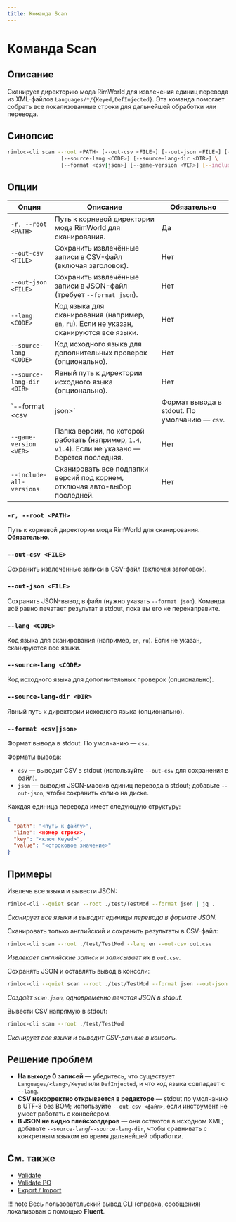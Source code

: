 ```yaml
---
title: Команда Scan
---
```


# Команда Scan

## Описание

Сканирует директорию мода RimWorld для извлечения единиц перевода из XML-файлов `Languages/*/{Keyed,DefInjected}`. Эта команда помогает собрать все локализованные строки для дальнейшей обработки или перевода.

## Синопсис

```bash
rimloc-cli scan --root <PATH> [--out-csv <FILE>] [--out-json <FILE>] [--lang <CODE>] \
                 [--source-lang <CODE>] [--source-lang-dir <DIR>] \
                 [--format <csv|json>] [--game-version <VER>] [--include-all-versions]
```

## Опции

| Опция                   | Описание                                                                   | Обязательно |
|-------------------------|-----------------------------------------------------------------------------|-------------|
| `-r, --root <PATH>`      | Путь к корневой директории мода RimWorld для сканирования.                  | Да          |
| `--out-csv <FILE>`       | Сохранить извлечённые записи в CSV-файл (включая заголовок).                | Нет         |
| `--out-json <FILE>`      | Сохранить извлечённые записи в JSON-файл (требует `--format json`).        | Нет         |
| `--lang <CODE>`          | Код языка для сканирования (например, `en`, `ru`). Если не указан, сканируются все языки. | Нет         |
| `--source-lang <CODE>`   | Код исходного языка для дополнительных проверок (опционально).             | Нет         |
| `--source-lang-dir <DIR>`| Явный путь к директории исходного языка (опционально).                      | Нет         |
| `--format <csv|json>`    | Формат вывода в stdout. По умолчанию — `csv`.                              | Нет         |
| `--game-version <VER>`   | Папка версии, по которой работать (например, `1.4`, `v1.4`). Если не указано — берётся последняя. | Нет |
| `--include-all-versions` | Сканировать все подпапки версий под корнем, отключая авто-выбор последней. | Нет |

### `-r, --root <PATH>`
Путь к корневой директории мода RimWorld для сканирования. **Обязательно**.

### `--out-csv <FILE>`
Сохранить извлечённые записи в CSV-файл (включая заголовок).

### `--out-json <FILE>`
Сохранить JSON-вывод в файл (нужно указать `--format json`). Команда всё равно печатает результат в stdout, пока вы его не перенаправите.

### `--lang <CODE>`
Код языка для сканирования (например, `en`, `ru`). Если не указан, сканируются все языки.

### `--source-lang <CODE>`
Код исходного языка для дополнительных проверок (опционально).

### `--source-lang-dir <DIR>`
Явный путь к директории исходного языка (опционально).

### `--format <csv|json>`
Формат вывода в stdout. По умолчанию — `csv`.

Форматы вывода:

- `csv` — выводит CSV в stdout (используйте `--out-csv` для сохранения в файл).  
- `json` — выводит JSON-массив единиц перевода в stdout; добавьте `--out-json`, чтобы сохранить копию на диске.

Каждая единица перевода имеет следующую структуру:
```json
{
  "path": "<путь к файлу>",
  "line": <номер строки>,
  "key": "<ключ Keyed>",
  "value": "<строковое значение>"
}
```

## Примеры

Извлечь все языки и вывести JSON:
```bash
rimloc-cli --quiet scan --root ./test/TestMod --format json | jq .
```
*Сканирует все языки и выводит единицы перевода в формате JSON.*

Сканировать только английский и сохранить результаты в CSV-файл:
```bash
rimloc-cli scan --root ./test/TestMod --lang en --out-csv out.csv
```
*Извлекает английские записи и записывает их в `out.csv`.*

Сохранять JSON и оставлять вывод в консоли:
```bash
rimloc-cli --quiet scan --root ./test/TestMod --format json --out-json ./logs/scan.json
```
*Создаёт `scan.json`, одновременно печатая JSON в stdout.*

Вывести CSV напрямую в stdout:
```bash
rimloc-cli scan --root ./test/TestMod
```
*Сканирует все языки и выводит CSV-данные в консоль.*

## Решение проблем

- **На выходе 0 записей** — убедитесь, что существует `Languages/<lang>/Keyed` или `DefInjected`, и что код языка совпадает с `--lang`.
- **CSV некорректно открывается в редакторе** — stdout по умолчанию в UTF-8 без BOM; используйте `--out-csv <файл>`, если инструмент не умеет работать с конвейером.
- **В JSON не видно плейсхолдеров** — они остаются в исходном XML; добавьте `--source-lang`/`--source-lang-dir`, чтобы сравнивать с конкретным языком во время дальнейшей обработки.

## См. также

- [Validate](validate.md)
- [Validate PO](validate_po.md)
- [Export / Import](export_import.md)

!!! note
    Весь пользовательский вывод CLI (справка, сообщения) локализован с помощью **Fluent**.
